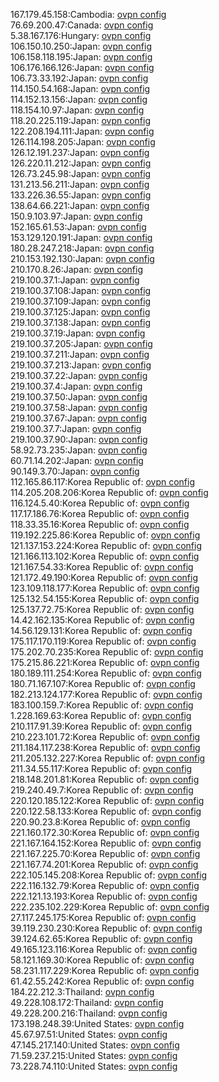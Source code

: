 167.179.45.158:Cambodia: [ovpn config](vpn/167_179_45_158.ovpn)  
76.69.200.47:Canada: [ovpn config](vpn/76_69_200_47.ovpn)  
5.38.167.176:Hungary: [ovpn config](vpn/5_38_167_176.ovpn)  
106.150.10.250:Japan: [ovpn config](vpn/106_150_10_250.ovpn)  
106.158.118.195:Japan: [ovpn config](vpn/106_158_118_195.ovpn)  
106.176.166.126:Japan: [ovpn config](vpn/106_176_166_126.ovpn)  
106.73.33.192:Japan: [ovpn config](vpn/106_73_33_192.ovpn)  
114.150.54.168:Japan: [ovpn config](vpn/114_150_54_168.ovpn)  
114.152.13.156:Japan: [ovpn config](vpn/114_152_13_156.ovpn)  
118.154.10.97:Japan: [ovpn config](vpn/118_154_10_97.ovpn)  
118.20.225.119:Japan: [ovpn config](vpn/118_20_225_119.ovpn)  
122.208.194.111:Japan: [ovpn config](vpn/122_208_194_111.ovpn)  
126.114.198.205:Japan: [ovpn config](vpn/126_114_198_205.ovpn)  
126.12.191.237:Japan: [ovpn config](vpn/126_12_191_237.ovpn)  
126.220.11.212:Japan: [ovpn config](vpn/126_220_11_212.ovpn)  
126.73.245.98:Japan: [ovpn config](vpn/126_73_245_98.ovpn)  
131.213.56.211:Japan: [ovpn config](vpn/131_213_56_211.ovpn)  
133.226.36.55:Japan: [ovpn config](vpn/133_226_36_55.ovpn)  
138.64.66.221:Japan: [ovpn config](vpn/138_64_66_221.ovpn)  
150.9.103.97:Japan: [ovpn config](vpn/150_9_103_97.ovpn)  
152.165.61.53:Japan: [ovpn config](vpn/152_165_61_53.ovpn)  
153.129.120.191:Japan: [ovpn config](vpn/153_129_120_191.ovpn)  
180.28.247.218:Japan: [ovpn config](vpn/180_28_247_218.ovpn)  
210.153.192.130:Japan: [ovpn config](vpn/210_153_192_130.ovpn)  
210.170.8.26:Japan: [ovpn config](vpn/210_170_8_26.ovpn)  
219.100.37.1:Japan: [ovpn config](vpn/219_100_37_1.ovpn)  
219.100.37.108:Japan: [ovpn config](vpn/219_100_37_108.ovpn)  
219.100.37.109:Japan: [ovpn config](vpn/219_100_37_109.ovpn)  
219.100.37.125:Japan: [ovpn config](vpn/219_100_37_125.ovpn)  
219.100.37.138:Japan: [ovpn config](vpn/219_100_37_138.ovpn)  
219.100.37.19:Japan: [ovpn config](vpn/219_100_37_19.ovpn)  
219.100.37.205:Japan: [ovpn config](vpn/219_100_37_205.ovpn)  
219.100.37.211:Japan: [ovpn config](vpn/219_100_37_211.ovpn)  
219.100.37.213:Japan: [ovpn config](vpn/219_100_37_213.ovpn)  
219.100.37.22:Japan: [ovpn config](vpn/219_100_37_22.ovpn)  
219.100.37.4:Japan: [ovpn config](vpn/219_100_37_4.ovpn)  
219.100.37.50:Japan: [ovpn config](vpn/219_100_37_50.ovpn)  
219.100.37.58:Japan: [ovpn config](vpn/219_100_37_58.ovpn)  
219.100.37.67:Japan: [ovpn config](vpn/219_100_37_67.ovpn)  
219.100.37.7:Japan: [ovpn config](vpn/219_100_37_7.ovpn)  
219.100.37.90:Japan: [ovpn config](vpn/219_100_37_90.ovpn)  
58.92.73.235:Japan: [ovpn config](vpn/58_92_73_235.ovpn)  
60.71.14.202:Japan: [ovpn config](vpn/60_71_14_202.ovpn)  
90.149.3.70:Japan: [ovpn config](vpn/90_149_3_70.ovpn)  
112.165.86.117:Korea Republic of: [ovpn config](vpn/112_165_86_117.ovpn)  
114.205.208.206:Korea Republic of: [ovpn config](vpn/114_205_208_206.ovpn)  
116.124.5.40:Korea Republic of: [ovpn config](vpn/116_124_5_40.ovpn)  
117.17.186.76:Korea Republic of: [ovpn config](vpn/117_17_186_76.ovpn)  
118.33.35.16:Korea Republic of: [ovpn config](vpn/118_33_35_16.ovpn)  
119.192.225.86:Korea Republic of: [ovpn config](vpn/119_192_225_86.ovpn)  
121.137.153.224:Korea Republic of: [ovpn config](vpn/121_137_153_224.ovpn)  
121.166.113.102:Korea Republic of: [ovpn config](vpn/121_166_113_102.ovpn)  
121.167.54.33:Korea Republic of: [ovpn config](vpn/121_167_54_33.ovpn)  
121.172.49.190:Korea Republic of: [ovpn config](vpn/121_172_49_190.ovpn)  
123.109.118.177:Korea Republic of: [ovpn config](vpn/123_109_118_177.ovpn)  
125.132.54.155:Korea Republic of: [ovpn config](vpn/125_132_54_155.ovpn)  
125.137.72.75:Korea Republic of: [ovpn config](vpn/125_137_72_75.ovpn)  
14.42.162.135:Korea Republic of: [ovpn config](vpn/14_42_162_135.ovpn)  
14.56.129.131:Korea Republic of: [ovpn config](vpn/14_56_129_131.ovpn)  
175.117.170.119:Korea Republic of: [ovpn config](vpn/175_117_170_119.ovpn)  
175.202.70.235:Korea Republic of: [ovpn config](vpn/175_202_70_235.ovpn)  
175.215.86.221:Korea Republic of: [ovpn config](vpn/175_215_86_221.ovpn)  
180.189.111.254:Korea Republic of: [ovpn config](vpn/180_189_111_254.ovpn)  
180.71.167.107:Korea Republic of: [ovpn config](vpn/180_71_167_107.ovpn)  
182.213.124.177:Korea Republic of: [ovpn config](vpn/182_213_124_177.ovpn)  
183.100.159.7:Korea Republic of: [ovpn config](vpn/183_100_159_7.ovpn)  
1.228.169.63:Korea Republic of: [ovpn config](vpn/1_228_169_63.ovpn)  
210.117.91.39:Korea Republic of: [ovpn config](vpn/210_117_91_39.ovpn)  
210.223.101.72:Korea Republic of: [ovpn config](vpn/210_223_101_72.ovpn)  
211.184.117.238:Korea Republic of: [ovpn config](vpn/211_184_117_238.ovpn)  
211.205.132.227:Korea Republic of: [ovpn config](vpn/211_205_132_227.ovpn)  
211.34.55.117:Korea Republic of: [ovpn config](vpn/211_34_55_117.ovpn)  
218.148.201.81:Korea Republic of: [ovpn config](vpn/218_148_201_81.ovpn)  
219.240.49.7:Korea Republic of: [ovpn config](vpn/219_240_49_7.ovpn)  
220.120.185.122:Korea Republic of: [ovpn config](vpn/220_120_185_122.ovpn)  
220.122.58.133:Korea Republic of: [ovpn config](vpn/220_122_58_133.ovpn)  
220.90.23.8:Korea Republic of: [ovpn config](vpn/220_90_23_8.ovpn)  
221.160.172.30:Korea Republic of: [ovpn config](vpn/221_160_172_30.ovpn)  
221.167.164.152:Korea Republic of: [ovpn config](vpn/221_167_164_152.ovpn)  
221.167.225.70:Korea Republic of: [ovpn config](vpn/221_167_225_70.ovpn)  
221.167.74.201:Korea Republic of: [ovpn config](vpn/221_167_74_201.ovpn)  
222.105.145.208:Korea Republic of: [ovpn config](vpn/222_105_145_208.ovpn)  
222.116.132.79:Korea Republic of: [ovpn config](vpn/222_116_132_79.ovpn)  
222.121.13.193:Korea Republic of: [ovpn config](vpn/222_121_13_193.ovpn)  
222.235.102.229:Korea Republic of: [ovpn config](vpn/222_235_102_229.ovpn)  
27.117.245.175:Korea Republic of: [ovpn config](vpn/27_117_245_175.ovpn)  
39.119.230.230:Korea Republic of: [ovpn config](vpn/39_119_230_230.ovpn)  
39.124.62.65:Korea Republic of: [ovpn config](vpn/39_124_62_65.ovpn)  
49.165.123.116:Korea Republic of: [ovpn config](vpn/49_165_123_116.ovpn)  
58.121.169.30:Korea Republic of: [ovpn config](vpn/58_121_169_30.ovpn)  
58.231.117.229:Korea Republic of: [ovpn config](vpn/58_231_117_229.ovpn)  
61.42.55.242:Korea Republic of: [ovpn config](vpn/61_42_55_242.ovpn)  
184.22.212.3:Thailand: [ovpn config](vpn/184_22_212_3.ovpn)  
49.228.108.172:Thailand: [ovpn config](vpn/49_228_108_172.ovpn)  
49.228.200.216:Thailand: [ovpn config](vpn/49_228_200_216.ovpn)  
173.198.248.39:United States: [ovpn config](vpn/173_198_248_39.ovpn)  
45.67.97.51:United States: [ovpn config](vpn/45_67_97_51.ovpn)  
47.145.217.140:United States: [ovpn config](vpn/47_145_217_140.ovpn)  
71.59.237.215:United States: [ovpn config](vpn/71_59_237_215.ovpn)  
73.228.74.110:United States: [ovpn config](vpn/73_228_74_110.ovpn)  
